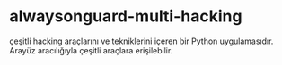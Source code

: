 # alwaysonguard-multi-hacking
çeşitli hacking araçlarını ve tekniklerini içeren bir Python uygulamasıdır. Arayüz aracılığıyla çeşitli araçlara erişilebilir.
